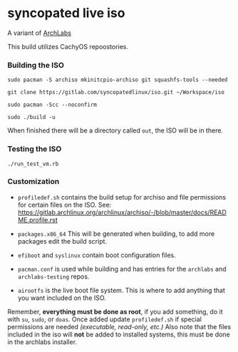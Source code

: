 # syncopated live iso

A variant of [ArchLabs](https://bitbucket.org/archlabslinux/iso)

This build utilizes CachyOS repoostories.

### Building the ISO

`sudo pacman -S archiso mkinitcpio-archiso git squashfs-tools --needed`

`git clone https://gitlab.com/syncopatedlinux/iso.git ~/Workspace/iso`

`sudo pacman -Scc --noconfirm`

`sudo ./build -u`


When finished there will be a directory called `out`, the ISO will be in there.

### Testing the ISO

`./run_test_vm.rb`

### Customization

- `profiledef.sh` contains the build setup for archiso and file permissions for certain files on the ISO.
   See: https://gitlab.archlinux.org/archlinux/archiso/-/blob/master/docs/README.profile.rst

- `packages.x86_64` This will be generated when building, to add more packages edit the build script.

- `efiboot` and `syslinux` contain boot configuration files.

- `pacman.conf` is used while building and has entries for the `archlabs` and `archlabs-testing` repos.

- `airootfs` is the live boot file system. This is where to add anything that you want included on the ISO.

Remember, **everything must be done as root**, if you add something, do it with `su`, `sudo`, or `doas`.
Once added update `profiledef.sh` if special permissions are needed *(executable, read-only, etc.)*
Also note that the files included in the iso will **not** be added to installed systems, this must be done
in the archlabs installer.

